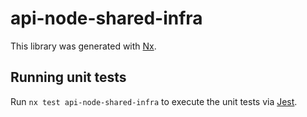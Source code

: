 # api-node-shared-infra

This library was generated with [Nx](https://nx.dev).

## Running unit tests

Run `nx test api-node-shared-infra` to execute the unit tests via [Jest](https://jestjs.io).
